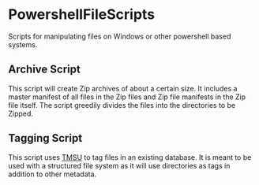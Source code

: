 # PowershellFileScripts
Scripts for manipulating files on Windows or other powershell based systems.

## Archive Script

This script will create Zip archives of about a certain size. It includes a master manifest of all files in the Zip files and Zip file manifests in the Zip file itself. The script greedily divides the files into the directories to be Zipped.

## Tagging Script

This script uses [TMSU](https://tmsu.org/) to tag files in an existing database. It is meant to be used with a structured file system as it will use directories as tags in addition to other metadata.
